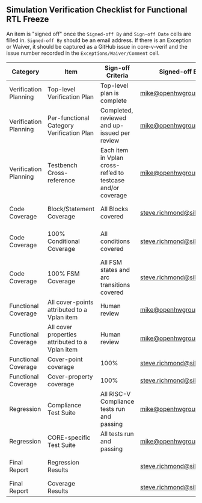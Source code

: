 ## Simulation Verification Checklist for Functional RTL Freeze
An item is "signed off" once the `Signed-off By` and `Sign-off Date` cells are filled in. `Signed-off By` should be an email address.  If there is an Exception or Waiver, it should be captured as a GitHub issue in core-v-verif and the issue number recorded in the `Exceptions/Waiver/Comment` cell.


| Category              | Item                                            | Sign-off Criteria                                           | Signed-off By                                  | Signed-off Date  | Exceptions/Waiver                                            |
| --------------------- | ----------------------------------------------- | ----------------------------------------------------------- | ---------------------------------------------- | ---------- | ------------------------------------------------------------ |
| Verification Planning | Top-level Verification Plan                     | Top-level plan is complete                                  | mike@openhwgroup.org                           | 2020-10-01 | None allowed                                                 |
| Verification Planning | Per-functional Category Verification Plan       | Completed, reviewed and up-issued per review                | mike@openhwgroup.org                           | 2020-11-20 | Captured as core-v-docs issues                               |
| Verification Planning | Testbench Cross-reference                       | Each item in Vplan cross-ref’ed to testcase and/or coverage | mike@openhwgroup.org                           | yyyy-mm-dd | Captured as core-v-docs issues                               |
| Code Coverage         | Block/Statement Coverage                        | All Blocks covered                                          | steve.richmond@silabs.com                      | 2020-12-07 | Waivers for fixed parameters.<br>https://github.com/openhwgroup/core-v-verif/issues/423 |
| Code Coverage         | 100% Conditional Coverage                       | All conditions covered                                      | steve.richmond@silabs.com                      | 2020-12-07 | Waivers for fixed parameters and manual analysis.<br>https://github.com/openhwgroup/core-v-verif/issues/424 |
| Code Coverage         | 100% FSM Coverage                               | All FSM states and arc transitions covered                  | steve.richmond@silabs.com                      | 2020-12-07 | Waivers for fixed parameters and manual analysis.<br>   https://github.com/openhwgroup/core-v-verif/issues/425 |
| Functional Coverage   | All cover-points attributed to a Vplan item     | Human review                                                | mike@openhwgroup.org                           | yyyy-mm-dd | Captured as core-v-verif issues                              |
| Functional Coverage   | All cover properties attributed to a Vplan item | Human review                                                | mike@openhwgroup.org                           | yyyy-mm-dd | Captured as core-v-verif issues                              |
| Functional Coverage   | Cover-point coverage                            | 100%                                                        | steve.richmond@silabs.com                      | 2020-12-07 | https://github.com/openhwgroup/core-v-verif/issues/403       |
| Functional Coverage   | Cover-property coverage                         | 100%                                                        | steve.richmond@silabs.com                      | 2020-12-07 | No waivers                                                   |
| Regression            | Compliance Test Suite                           | All RISC-V Compliance tests run and passing                 | mike@openhwgroup.org                           | 2020-12-01 | https://github.com/openhwgroup/core-v-verif/issues/412       |
| Regression            | CORE-specific Test Suite                        | All tests run and passing                                   | mike@openhwgroup.org                           | yyyy-mm-dd | Captured as core-v-verif issues                              |
| Final Report          | Regression Results                              |                                                             | steve.richmond@silabs.com                      | 2020-12-07 | https://mikeopenhwgroup.github.io/core-v-docs/Waivers/cv32e40p_tests/index.html|
| Final Report          | Coverage Results                                |                                                             | steve.richmond@silabs.com                      | 2020-12-07 | https://mikeopenhwgroup.github.io/core-v-docs/2020-12-06/index.html|
